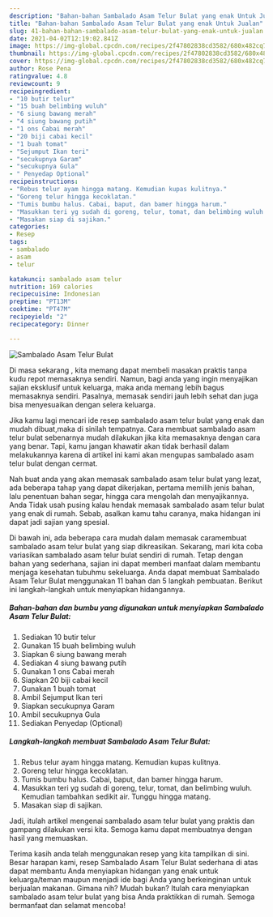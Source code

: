 ```yaml
---
description: "Bahan-bahan Sambalado Asam Telur Bulat yang enak Untuk Jualan"
title: "Bahan-bahan Sambalado Asam Telur Bulat yang enak Untuk Jualan"
slug: 41-bahan-bahan-sambalado-asam-telur-bulat-yang-enak-untuk-jualan
date: 2021-04-02T12:19:02.841Z
image: https://img-global.cpcdn.com/recipes/2f47802838cd3582/680x482cq70/sambalado-asam-telur-bulat-foto-resep-utama.jpg
thumbnail: https://img-global.cpcdn.com/recipes/2f47802838cd3582/680x482cq70/sambalado-asam-telur-bulat-foto-resep-utama.jpg
cover: https://img-global.cpcdn.com/recipes/2f47802838cd3582/680x482cq70/sambalado-asam-telur-bulat-foto-resep-utama.jpg
author: Rose Pena
ratingvalue: 4.8
reviewcount: 9
recipeingredient:
- "10 butir telur"
- "15 buah belimbing wuluh"
- "6 siung bawang merah"
- "4 siung bawang putih"
- "1 ons Cabai merah"
- "20 biji cabai kecil"
- "1 buah tomat"
- "Sejumput Ikan teri"
- "secukupnya Garam"
- "secukupnya Gula"
- " Penyedap Optional"
recipeinstructions:
- "Rebus telur ayam hingga matang. Kemudian kupas kulitnya."
- "Goreng telur hingga kecoklatan."
- "Tumis bumbu halus. Cabai, baput, dan bamer hingga harum."
- "Masukkan teri yg sudah di goreng, telur, tomat, dan belimbing wuluh. Kemudian tambahkan sedikit air. Tunggu hingga matang."
- "Masakan siap di sajikan."
categories:
- Resep
tags:
- sambalado
- asam
- telur

katakunci: sambalado asam telur 
nutrition: 169 calories
recipecuisine: Indonesian
preptime: "PT13M"
cooktime: "PT47M"
recipeyield: "2"
recipecategory: Dinner

---
```



![Sambalado Asam Telur Bulat](https://img-global.cpcdn.com/recipes/2f47802838cd3582/680x482cq70/sambalado-asam-telur-bulat-foto-resep-utama.jpg)

Di masa  sekarang , kita memang dapat membeli masakan praktis tanpa kudu repot memasaknya sendiri. Namun, bagi anda yang ingin menyajikan sajian eksklusif untuk keluarga, maka anda memang lebih bagus memasaknya sendiri. Pasalnya, memasak sendiri jauh lebih sehat dan juga bisa menyesuaikan dengan selera keluarga.

Jika kamu lagi mencari ide resep sambalado asam telur bulat yang enak dan mudah dibuat,maka di sinilah tempatnya. Cara membuat sambalado asam telur bulat  sebenarnya mudah dilakukan jika kita memasaknya dengan cara yang benar. Tapi, kamu jangan khawatir akan tidak berhasil dalam melakukannya 
karena di artikel ini kami akan mengupas sambalado asam telur bulat dengan cermat.  



Nah buat anda yang akan memasak sambalado asam telur bulat yang lezat, ada beberapa tahap yang dapat dikerjakan, pertama memilih jenis bahan, lalu penentuan bahan segar, hingga cara mengolah dan menyajikannya. Anda Tidak usah pusing kalau hendak memasak sambalado asam telur bulat yang enak di rumah. Sebab, asalkan kamu  tahu caranya, maka hidangan ini dapat jadi sajian yang spesial.

Di bawah ini, ada beberapa cara mudah dalam memasak caramembuat sambalado asam telur bulat yang siap dikreasikan. Sekarang, mari kita coba variasikan sambalado asam telur bulat sendiri di rumah. Tetap dengan bahan yang sederhana, sajian ini dapat memberi manfaat dalam membantu menjaga kesehatan tubuhmu sekeluarga. Anda dapat membuat Sambalado Asam Telur Bulat menggunakan 11 bahan dan 5 langkah pembuatan. Berikut ini langkah-langkah untuk menyiapkan hidangannya.

<!--inarticleads1-->

##### Bahan-bahan dan bumbu yang digunakan untuk menyiapkan Sambalado Asam Telur Bulat:

1. Sediakan 10 butir telur
1. Gunakan 15 buah belimbing wuluh
1. Siapkan 6 siung bawang merah
1. Sediakan 4 siung bawang putih
1. Gunakan 1 ons Cabai merah
1. Siapkan 20 biji cabai kecil
1. Gunakan 1 buah tomat
1. Ambil Sejumput Ikan teri
1. Siapkan secukupnya Garam
1. Ambil secukupnya Gula
1. Sediakan  Penyedap (Optional)




<!--inarticleads2-->

##### Langkah-langkah membuat Sambalado Asam Telur Bulat:

1. Rebus telur ayam hingga matang. Kemudian kupas kulitnya.
1. Goreng telur hingga kecoklatan.
1. Tumis bumbu halus. Cabai, baput, dan bamer hingga harum.
1. Masukkan teri yg sudah di goreng, telur, tomat, dan belimbing wuluh. Kemudian tambahkan sedikit air. Tunggu hingga matang.
1. Masakan siap di sajikan.




Jadi, itulah artikel mengenai  sambalado asam telur bulat  yang praktis dan gampang dilakukan versi kita. Semoga kamu dapat membuatnya dengan hasil yang memuaskan. 

Terima kasih anda telah menggunakan resep yang kita tampilkan di sini. Besar harapan kami, resep  Sambalado Asam Telur Bulat sederhana di atas dapat membantu Anda menyiapkan hidangan yang enak untuk keluarga/teman maupun menjadi ide bagi Anda yang berkeinginan untuk berjualan makanan. Gimana nih? Mudah bukan? Itulah cara menyiapkan sambalado asam telur bulat yang bisa Anda praktikkan di rumah. Semoga bermanfaat dan selamat mencoba!

